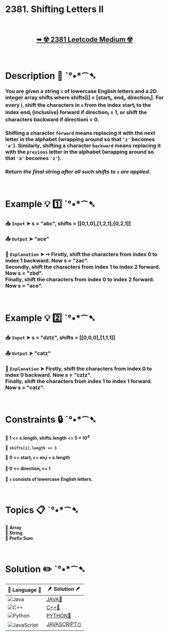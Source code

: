 # 2381. Shifting Letters II

</br>

<h2 align="center"> 

<a href="https://leetcode.com/problems/shifting-letters-ii/description/?envType=daily-question&envId=2025-01-05"><strong>➥ ☢️ 2381 Leetcode Medium ☢️ </strong></a>
</h2>

</br>

# Description 📜 ˋ°•*⁀➷

### You are given a string `s` of lowercase English letters and a 2D integer array shifts where shifts[i] = [start<sub>i</sub>, end<sub>i</sub>, direction<sub>i</sub>]. For every i, shift the characters in `s` from the index start<sub>i</sub> to the index end<sub>i</sub> (inclusive) forward if direction<sub>i</sub> = 1, or shift the characters backward if directioni = 0.

### Shifting a character `forward` means replacing it with the next letter in the alphabet (wrapping around so that `'z'` becomes `'a'`). Similarly, shifting a character `backward` means replacing it with the `previous` letter in the alphabet (wrapping around so that `'a'` becomes `'z'`).

### Return *the final string after all such shifts to `s` are applied*.

</br>

# Example 💡 1️⃣ ˋ°•*⁀➷

  ### 📥 `Input`  ➤ s = "abc", shifts = [[0,1,0],[1,2,1],[0,2,1]]

  ### 📤 `Output`  ➤ "ace"

  ### 🔦 `Explanation`  ➤ ➺ Firstly, shift the characters from index 0 to index 1 backward. Now s = "zac".</br> Secondly, shift the characters from index 1 to index 2 forward. Now s = "zbd".</br> Finally, shift the characters from index 0 to index 2 forward. Now s = "ace".

</br>

# Example 💡 2️⃣ ˋ°•*⁀➷

  ### 📥 `Input` ➤ s = "dztz", shifts = [[0,0,0],[1,1,1]]

  ### 📤 `Output`  ➤ "catz"

  ### 🔦 `Explanation` ➤ Firstly, shift the characters from index 0 to index 0 backward. Now s = "cztz".</br> Finally, shift the characters from index 1 to index 1 forward. Now s = "catz".

</br>

# Constraints 🔒 ˋ°•*⁀➷

🔹 **1 <= s.length, shifts.length <= 5 * 10<sup>4</sup>** </br>

🔹 **`shifts[i].length == 3`** </br>

🔹 **0 <= start<sub>i</sub> <= en<sub>i</sub>i < s.length** </br>

🔹 **0 <= direction<sub>i</sub> <= 1** </br>

🔹 **`s` consists of lowercase English letters.** </br>

</br>

# Topics 📋 ˋ°•*⁀➷

🔸 **Array**  </br>
🔸 **String**  </br>
🔸 **Prefix Sum**  </br>

</br>

# Solution ✏️ ˋ°•*⁀➷

| 📒 Language 📒  | 🪶 Solution 🪶 |
| ------------- | ------------- |
|  ![Java](https://img.shields.io/badge/java-%23ED8B00.svg?style=for-the-badge&logo=openjdk&logoColor=white)  | [JAVA🍁]() |
|  ![C++](https://img.shields.io/badge/c++-%2300599C.svg?style=for-the-badge&logo=c%2B%2B&logoColor=white)  | [C++🎲]()  |
|  ![Python](https://img.shields.io/badge/python-3670A0?style=for-the-badge&logo=python&logoColor=ffdd54)    | [PYTHON🍰]() |
| ![JavaScript](https://img.shields.io/badge/javascript-%23323330.svg?style=for-the-badge&logo=javascript&logoColor=%23F7DF1E)   | [JAVASCRIPT☃️]() |
